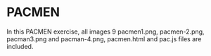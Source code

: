 # PACMEN
In this PACMEN exercise, all images 9 pacmen1.png, pacmen-2.png, pacman3.png  and pacman-4.png, pacmen.html and pac.js files are  included.  
